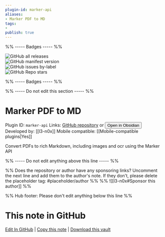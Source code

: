 ```yaml
---
plugin-id: marker-api
aliases:
- Marker PDF to MD
tags: 
- 
publish: true
---
```


%% ----- Badges ----- %%

![GitHub all releases](https://img.shields.io/github/downloads/l3-n0x/obsidian-marker/total?color=573E7A&logo=github&style=for-the-badge)   
![GitHub manifest version](https://img.shields.io/github/manifest-json/v/l3-n0x/obsidian-marker?color=573E7A&logo=github&style=for-the-badge)   
![GitHub issues by-label](https://img.shields.io/github/issues/l3-n0x/obsidian-marker/help%20wanted?color=573E7A&logo=github&style=for-the-badge)   
![GitHub Repo stars](https://img.shields.io/github/stars/l3-n0x/obsidian-marker?color=573E7A&logo=github&style=for-the-badge)

%% ----- Badges ----- %%

%% ----- Do not edit this section ----- %%

# Marker PDF to MD

Plugin ID: `marker-api`
Links: [GitHub repository](https://github.com/l3-n0x/obsidian-marker) or [<button id=HH>Open in Obsidian</button>](obsidian://show-plugin?id=marker-api)
Developed by: [[l3-n0x]]
Mobile compatible: [[Mobile-compatible plugins|Yes]]

Convert PDFs to rich Markdown, including images and ocr using the Marker API

%% ----- Do not edit anything above this line ----- %% 

%% Does the repository or author have any sponsoring links? Uncomment the next line and add them to the author's note. If they don't, please delete the placeholder tag: #placeholder/author %%
%% ![[l3-n0x#Sponsor this author]] %%

%% Hub footer: Please don't edit anything below this line %%

# This note in GitHub

<span class="git-footer">[Edit In GitHub](https://github.dev/obsidian-community/obsidian-hub/blob/main/02%20-%20Community%20Expansions/02.05%20All%20Community%20Expansions/Plugins/marker-api.md "git-hub-edit-note") | [Copy this note](https://raw.githubusercontent.com/obsidian-community/obsidian-hub/main/02%20-%20Community%20Expansions/02.05%20All%20Community%20Expansions/Plugins/marker-api.md "git-hub-copy-note") | [Download this vault](https://github.com/obsidian-community/obsidian-hub/archive/refs/heads/main.zip "git-hub-download-vault") </span>
